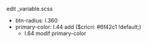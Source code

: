 edit _variable.scss
  - btn-radius: l.360
  - primary-color: l.44 add ($cricri:  #6f42c1 !default;)
    - l.64 modif primary-color